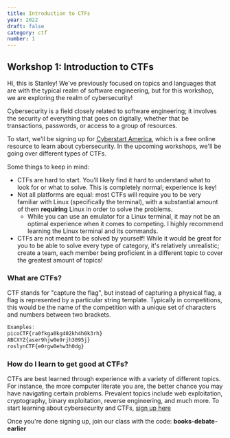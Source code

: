 ```yaml
---
title: Introduction to CTFs
year: 2022
draft: false
category: ctf
number: 1
---
```


## Workshop 1: Introduction to CTFs

Hi, this is Stanley! We've previously focused on topics and languages that are with the typical realm of software engineering, but for this workshop, we are exploring the realm of cybersecurity!

Cybersecurity is a field closely related to software engineering; it involves the security of everything that goes on digitally, whether that be transactions, passwords, or access to a group of resources.

To start, we'll be signing up for [Cyberstart America](https://www.cyberstartamerica.org/), which is a free online resource to learn about cybersecurity. In the upcoming workshops, we'll be going over different types of CTFs.

Some things to keep in mind:
- CTFs are hard to start. You'll likely find it hard to understand what to look for or what to solve. This is completely normal; experience is key!
- Not all platforms are equal: most CTFs will require you to be very familiar with Linux (specifically the terminal), with a substantial amount of them **requiring** Linux in order to solve the problems.
    - While you can use an emulator for a Linux terminal, it may not be an optimal experience when it comes to competing. I highly recommend learning the Linux terminal and its commands.
- CTFs are not meant to be solved by yourself! While it would be great for you to be able to solve every type of category, it's relatively unrealistic; create a team, each member being proficient in a different topic to cover the greatest amount of topics!


### What are CTFs?
CTF stands for "capture the flag", but instead of capturing a physical flag, a flag is represented by a particular string template. Typically in competitions, this would be the name of the competition with a unique set of characters and numbers between two brackets.
```javascript
Examples:
picoCTF{ra0fkga0kg402kh4h0k3rh}
ABCXYZ{aser9hjw0e9rjh3095j}
roslynCTF{e0rgw0ehw3h0dg}
```

### How do I learn to get good at CTFs?
CTFs are best learned through experience with a variety of different topics. For instance, the more computer literate you are, the better chance you may have navigating certain problems. Prevalent topics include web exploitation, cryptography, binary exploitation, reverse engineering, and much more. To start learning about cybersecurity and CTFs, [sign up here](https://register.cyberstartamerica.org/student/?referral=28876)

Once you're done signing up, join our class with the code: **books-debate-earlier**